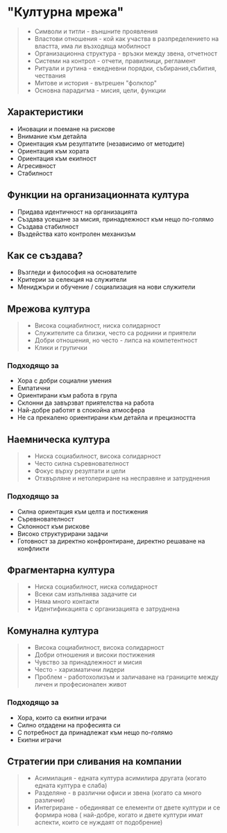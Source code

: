 # "Културна мрежа"

>- Символи и титли - външните проявления
>- Властови отношения - кой как участва в разпределението на властта, има ли възходяща мобилност
>- Организационна структура - връзки между звена, отчетност
>- Системи на контрол - отчети, правилници, регламент
>- Ритуали и рутина - ежедневни порядки, събирания,събития, чествания
>- Митове и история - вътрешен "фолклор"
>- Основна парадигма - мисия, цели, функции

## Характеристики 

- Иновации и поемане на рискове
- Внимание към детайла
- Ориентация към резултатите (независимо от методите)
- Ориентация към хората
- Ориентация към екипност
- Агресивност
- Стабилност

## Функции на организационната култура

- Придава идентичност на организацията
- Създава усещане за мисия, принадлежност към нещо по-голямо
- Създава стабилност
- Въздейства като контролен механизъм

## Как се създава?

- Възгледи и философия на основателите
- Критерии за селекция на служители
- Мениджъри и обучение / социализация на нови служители

## Мрежова култура

>- Висока социабилност, ниска солидарност
>- Служителите са близки, често са роднини и приятели
>- Добри отношения, но често - липса на компетентност
>- Клики и групички

### Подходящо за

- Хора с добри социални умения
- Емпатични
- Ориентирани към работа в група
- Склонни да завързват приятелства на работа
- Най-добре работят в спокойна атмосфера
- Не са прекалено ориентирани към детайла и прецизността

## Наемническа култура

>- Ниска социабилност, висока солидарност
>- Често силна съревнователност
>- Фокус върху резултати и цели
>- Отхвърляне и нетолериране на несправяне и затруднения

### Подходящо за 

- Силна ориентация към целта и постижения
- Съревнователност
- Склонност към рискове
- Високо структурирани задачи
- Готовност за директно конфронтиране, директно решаване на конфликти 

## Фрагментарна култура

>- Ниска социабилност, ниска солидарност
>- Всеки сам изпълнява задачите си
>- Няма много контакти
>- Идентификацията с организацията е затруднена 

## Комунална култура

>- Висока социабилност, висока солидарност
>- Добри отношения и високи постижения
>- Чувство за принадлежност и мисия
>- Често - харизматични лидери
>- Проблем - работохолизъм и 
заличаване на границите между личен и професионален живот

### Подходящо за

- Хора, които са екипни играчи
- Силно отдадени на професията си
- С потребност да принадлежат към нещо по-голямо
- Екипни играчи

## Стратегии при сливания на компании

>- Асимилация - едната култура асимилира другата (когато едната култура е слаба)
>- Разделяне - в различни офиси и звена (когато са много различни)
>- Интегриране - обединяват се елементи от двете култури 
и се формира нова ( най-добре, когато и двете култури имат аспекти,
 които се нуждаят от подобрение)